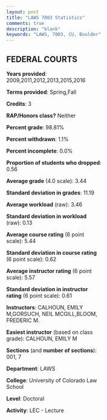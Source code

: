 ```yaml
---
layout: post
title: "LAWS 7003 Statistics"
comments: true
description: "blank"
keywords: "LAWS, 7003, CU, Boulder"
--- 
```

<head>
<script src="https://ajax.googleapis.com/ajax/libs/jquery/2.1.3/jquery.min.js"></script>
<script src="https://dl.dropboxusercontent.com/s/pc42nxpaw1ea4o9/highcharts.js?dl=0"></script>
<!-- <script src="../assets/js/highcharts.js"></script> -->
<style type="text/css">@font-face {
	font-family: "Bebas Neue";
	src: url(https://www.filehosting.org/file/details/544349/BebasNeue%20Regular.otf) format("opentype");
	}
	h1.Bebas { 
		font-family: "Bebas Neue", Verdana, Tahoma;
	}
</style>
</head>
<body>
	<div id="container" style="float: right; width: 45%; height: 88%; margin-left: 2.5%; margin-right: 2.5%;"></div>
	<script language="JavaScript">
		$(document).ready(function() {
		var chart = {type: 'column'};
		var title = {text: 'Grade Distribution'};
		var xAxis = {categories: ['A','B','C','D','F'],crosshair: true};
		var yAxis = {min: 0,title: {text: 'Percentage'}};
		var tooltip = {headerFormat: '<center><b><span style="font-size:20px">{point.key}</span></b></center>',
		               pointFormat: '<td style="padding:0"><b>{point.y:.1f}%</b></td>',
		               footerFormat: '</table>',shared: true,useHTML: true};
		var plotOptions = {column: {pointPadding: 0.0,borderWidth: 0}};  
		var credits = {enabled: false};var series= [{name: 'Percent',data: [43.43,54.29,1.14,0.57,0.57,]}];
		var json = {};
		json.chart = chart;
		json.title = title;
		json.tooltip = tooltip;
		json.xAxis = xAxis;
		json.yAxis = yAxis;  
		json.series = series;
		json.plotOptions = plotOptions;  
		json.credits = credits;
		$('#container').highcharts(json);
	});
	</script>
</body>
			   
## FEDERAL COURTS

**Years provided**: 2009,2011,2012,2013,2015,2016

**Terms provided**: Spring,Fall

**Credits**: 3

**RAP/Honors class?** Neither

**Percent grade**: 98.81%

**Percent withdrawn**: 1.1%

**Percent incomplete**: 0.0%

**Proportion of students who dropped**: 0.56

**Average grade** (4.0 scale): 3.44

**Standard deviation in grades**: 11.19

**Average workload** (raw): 3.46

**Standard deviation in workload** (raw): 0.13

**Average course rating** (6 point scale): 5.44

**Standard deviation in course rating** (6 point scale): 0.62

**Average instructor rating** (6 point scale): 5.57

**Standard deviation in instructor rating** (6 point scale): 0.61

**Instructors**: CALHOUN, EMILY M,GORSUCH, NEIL MCGILL,BLOOM, FREDERIC M.

**Easiest instructor** (based on class grade): CALHOUN, EMILY M

**Sections** (and **number of sections**): 001, 7

**Department**: LAWS

**College**: University of Colorado Law School

**Level**: Doctoral

**Activity**: LEC - Lecture